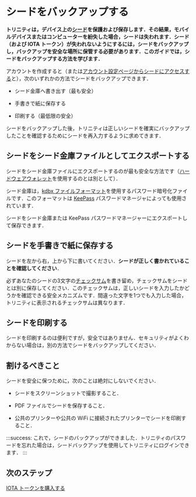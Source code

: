 # シードをバックアップする
<!-- # Back up your seed -->

**トリニティは，デバイス上の[シード](root://getting-started/0.1/clients/seeds.md)を保護および保存します．その結果，モバイルデバイスまたはコンピューターを紛失した場合，シードは失われます．シード（および IOTA トークン）が失われないようにするには，シードをバックアップし，バックアップを安全な場所に保管する必要があります．このガイドでは，シードをバックアップする方法を学びます．**
<!-- **Trinity secures and stores your [seed](root://getting-started/0.1/clients/seeds.md) on your device. As a result, if you were to ever lose your mobile device or computer, your seed would be lost. To avoid losing your seed (and your IOTA tokens), you must back it up and keep the backup in a safe place. In this guide, you learn how to back up your seed.** -->

アカウントを作成すると（または[アカウント設定ページからシードにアクセスする](../how-to-guides/manage-your-account.md)と），次のいずれかの方法でシードをバックアップできます．
<!-- When you create an account (or [access your seed from the account management page](../how-to-guides/manage-your-account.md)) you can back up your seed, using one of the following options: -->

- シード金庫へ書き出す（最も安全）
<!-- - SeedVault file (most secure) -->
- 手書きで紙に保存する
<!-- - Paper copy -->
- 印刷する（最低限の安全）
<!-- - Printed copy (least secure) -->

シードをバックアップした後，トリニティは正しいシードを確実にバックアップしたことを確認するためにシードを再入力するように求めてきます．
<!-- After backing up your seed, Trinity asks you to re-enter your seed to make sure that you backed up the correct one. -->

## シードをシード金庫ファイルとしてエクスポートする
<!-- ## Export your seed as a SeedVault file -->

シードをシード金庫ファイルにエクスポートするのが最も安全な方法です（[ハードウェアウォレット](../concepts/hardware-wallet.md)を使用するのとは別として）．
<!-- Exporting your seed to a SeedVault file is the most secure option (apart from using a [hardware wallet](../concepts/hardware-wallet.md)). -->

シード金庫は，[kdbx ファイルフォーマット](https://keepass.info/help/kb/kdbx_4.html)を使用するパスワード暗号化ファイルです．このフォーマットは [KeePass](https://keepass.info/) パスワードマネージャによっても使用されています．
<!-- SeedVault is a password-encrypted file that uses the [kdbx file format](https://keepass.info/help/kb/kdbx_4.html). This format is also used by the [KeePass](https://keepass.info/) password manager. -->

シードをシード金庫または KeePass パスワードマネージャーにエクスポートして保存できます．
<!-- You can export and store your seed in SeedVault or in the KeePass password manager. -->

## シードを手書きで紙に保存する
<!-- ## Write your seed on a piece of paper -->

シードを左から右，上から下に書いてください．**シードが正しく書かれていることを確認してください**．
<!-- Write your seed from left to right, top to bottom. **Check that your seed is written correctly.** -->

必ずあなたのシードの3文字の[チェックサム](root://getting-started/0.1/clients/checksums.md)を書き留め，チェックサムをシードとは別に保存してください．このチェックサムは，正しいシードを入力したかどうかを確認できる安全メカニズムです．間違った文字を1つでも入力した場合，トリニティに表示されるチェックサムは異なります．
<!-- Make sure to write your seed's 3-letter [checksum](root://getting-started/0.1/clients/checksums.md) and keep it separate from your seed. This checksum is a safety mechanism that allows you to check whether you entered the correct seed. If you enter one wrong character, the checksum that's displayed in Trinity will be different. -->

## シードを印刷する
<!-- ## Print your seed -->

シードを印刷するのは便利ですが，安全ではありません．セキュリティがよくわからない場合は，別の方法でシードをバックアップしてください．
<!-- Although printing your seed is convenient, it can be unsafe. If you're unsure about security, then use another option to back up your seed. -->

## 割けるべきこと
<!-- ## What to avoid -->

シードを安全に保つために，次のことは絶対にしないでください．
<!-- To keep your seed safe you should never do any of the following: -->

- シードをスクリーンショットで撮影すること．
<!-- - Screenshot your seed. -->
- PDF ファイルでシードを保存すること．
<!-- - Print your seed on PDF file -->
- 公共のプリンターや公共の WiFi に接続されたプリンターでシードを印刷すること．
<!-- - Print your seed from a public printer or one that's connected to WiFi -->

:::success:
これで，シードのバックアップができました．トリニティのパスワードを忘れた場合は，シードバックアップを使用してトリニティにログインできます．
:::
<!-- :::success: -->
<!-- Now you have a backup of your seed. If you ever forget your Trinity password, you can use your seed backup to log into Trinity. -->
<!-- ::: -->

## 次のステップ
<!-- ## Next steps -->

[IOTA トークンを購入する](../how-to-guides/buy-iota.md)
<!-- [Buy IOTA tokens](../how-to-guides/buy-iota.md) -->
